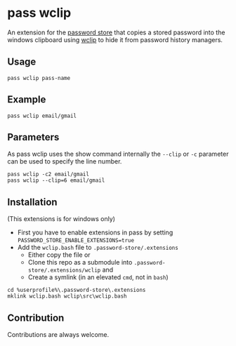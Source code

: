 # pass wclip

An extension for the [password store](https://www.passwordstore.org/) that copies a stored password into the windows clipboard using [wclip](https://github.com/palortoff/wclip) to hide it from password history managers.

## Usage
```
pass wclip pass-name
```

## Example
```
pass wclip email/gmail
```

## Parameters

As pass wclip uses the show command internally the `--clip` or `-c` parameter can be used to specify the line number.

```
pass wclip -c2 email/gmail
pass wclip --clip=6 email/gmail
```

## Installation
(This extensions is for windows only)
- First you have to enable extensions in pass by setting ``PASSWORD_STORE_ENABLE_EXTENSIONS=true``
- Add the `wclip.bash` file to `.password-store/.extensions`
  - Either copy the file or
  - Clone this repo as a submodule into `.password-store/.extensions/wclip` and
  - Create a symlink (in an elevated `cmd`, not in `bash`)
```
cd %userprofile%\.password-store\.extensions
mklink wclip.bash wclip\src\wclip.bash
```

## Contribution

Contributions are always welcome.
